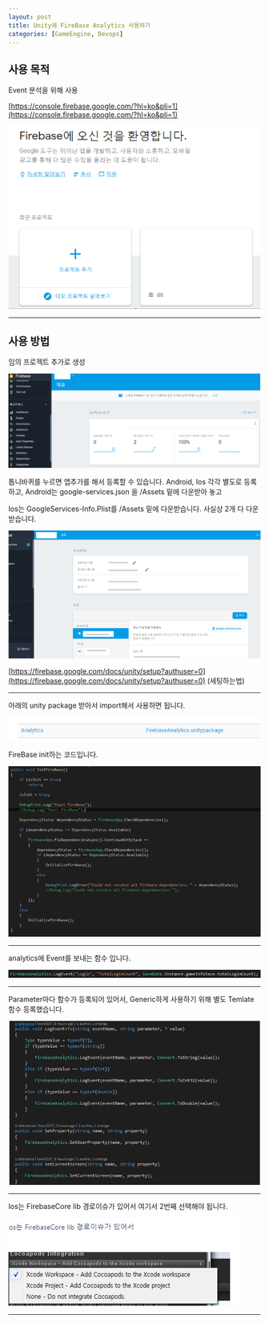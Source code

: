 ```yaml
---
layout: post
title: Unity에 FireBase Analytics 사용하기
categories: [GameEngine, Devops]
---
```


## 사용 목적

Event 분석을 위해 사용

[https://console.firebase.google.com/?hl=ko&pli=1](https://console.firebase.google.com/?hl=ko&pli=1)

![](/assets/images/2019-10-10-Unity에%20FireBase%20넣기/2019-10-10-14-08-53.png)
***

## 사용 방법

임의 프로젝트 추가로 생성

![](/assets/images/2019-10-10-Unity에%20FireBase%20넣기/2019-10-10-14-09-40.png)

톱니바퀴를 누르면 앱추가를 해서 등록할 수 있습니다. Android, Ios 각각 별도로 등록하고, Android는 google-services.json 을 /Assets 밑에 다운받아 놓고

Ios는 GoogleServices-Info.Plist를 /Assets 밑에 다운받습니다. 사실상 2개 다 다운받습니다.

![](/assets/images/2019-10-10-Unity에%20FireBase%20넣기/2019-10-10-14-13-12.png)


[https://firebase.google.com/docs/unity/setup?authuser=0](https://firebase.google.com/docs/unity/setup?authuser=0) (세팅하는법)
***
아래의 unity package 받아서 import해서 사용하면 됩니다.

![](/assets/images/2019-10-10-Unity에%20FireBase%20넣기/2019-10-10-14-15-31.png)


FireBase init하는 코드입니다.

![](/assets/images/2019-10-10-Unity에%20FireBase%20넣기/2019-10-10-14-18-06.png)
***

analytics에 Event를 보내는 함수 입니다.

![](/assets/images/2019-10-10-Unity에%20FireBase%20넣기/2019-10-10-14-18-42.png)
***

Parameter마다 함수가 등록되어 있어서, Generic하게 사용하기 위해 별도 Temlate 함수 등록했습니다.

![](/assets/images/2019-10-10-Unity에%20FireBase%20넣기/2019-10-10-14-19-18.png)
***

Ios는 FirebaseCore lib 경로이슈가 있어서 여기서 2번째 선택해야 됩니다.

![](/assets/images/2019-10-10-Unity에%20FireBase%20넣기/2019-10-10-14-19-56.png)
***